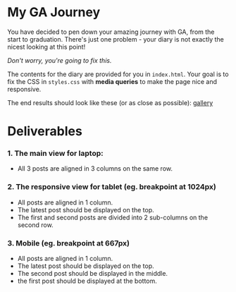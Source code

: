 # My GA Journey

You have decided to pen down your amazing journey with GA, from the start to graduation. There's just one problem - your diary is not exactly the nicest looking at this point!

*Don't worry, you're going to fix this.*

The contents for the diary are provided for you in `index.html`. Your goal is to fix the CSS in `styles.css` with **media queries** to make the page nice and responsive.

The end results should look like these (or as close as possible): [gallery](https://github.com/wdi-sg/ga-journal/tree/master/gallery)

# Deliverables
### 1. The main view for laptop:
- All 3 posts are aligned in 3 columns on the same row.

### 2. The responsive view for tablet (eg. breakpoint at 1024px)
- All posts are aligned in 1 column.
- The latest post should be displayed on the top.
- The first and second posts are divided into 2 sub-columns on the second row.

### 3. Mobile (eg. breakpoint at 667px)
- All posts are aligned in 1 column.
- The latest post should be displayed on the top.
- The second post should be displayed in the middle.
- the first post should be displayed at the bottom.
